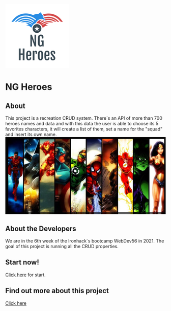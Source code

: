 ![image info](./src/assets/img/logo1.png)
# NG Heroes 
## About 
This project is a recreation CRUD system. There´s an API of more than 700 heroes names and data and with this data the user is able to choose its 5 favorites characters, it will create a list of them, set a name for the "squad" and insert its own name. 
![image info](./src/assets/img/heroes.jpg)

## About the Developers
We are in the 6th week of the Ironhack´s bootcamp WebDev56 in 2021. The goal of this project is running all the CRUD properties. 

## Start now!
[Click here](https://wizardly-wescoff-769ee0.netlify.app/listheroes) for start.

## Find out more about this project
[Click here](https://docs.google.com/presentation/d/e/2PACX-1vQ3clMluDjuytIZZkM2Czv6V2gZDh7M5klwpIGF_ibL7ArlHP8vw-YByFJGUbtdMZHL608gy0-qrWgX/pub?start=false&loop=false&delayms=60000&slide=id.gec1066e1e3_0_636 )



